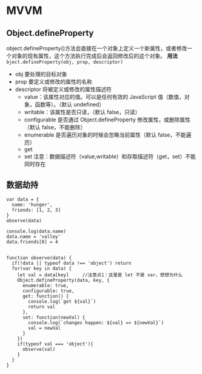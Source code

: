 # MVVM

## Object.defineProperty

object.defineProperty()方法会直接在一个对象上定义一个新属性，或者修改一个对象的现有属性，这个方法执行完成后会返回修改后的这个对象。
**用法**
`bject.defineProperty(obj, prop, descriptor)`

- obj 要处理的目标对象
- prop 要定义或修改的属性的名称
- descriptor 将被定义或修改的属性描述符
  - value：该属性对应的值。可以是任何有效的 JavaScript 值（数值，对象，函数等）。（默认 undefined）
  - writable：该属性是否只读，（默认 false，只读）
  - configurable 是否通过 Object.defineProperty 修改属性，或删除属性（默认 false，不能删除）
  - enumerable 是否遍历对象的时候会忽略当前属性（默认 false，不能遍历）
  - get
  - set
    注意：数据描述符（value,writable）和存取描述符（get，set）不能同时存在

## 数据劫持

```
var data = {
  name: 'hunger',
  friends: [1, 2, 3]
}
observe(data)

console.log(data.name)
data.name = 'valley'
data.friends[0] = 4


function observe(data) {
  if(!data || typeof data !== 'object') return
  for(var key in data) {
    let val = data[key]     //注意点1：这里是 let 不是 var，想想为什么
    Object.defineProperty(data, key, {
      enumerable: true,
      configurable: true,
      get: function() {
        console.log(`get ${val}`)
        return val
      },
      set: function(newVal) {
        console.log(`changes happen: ${val} => ${newVal}`)
        val = newVal
      }
    })
    if(typeof val === 'object'){
      observe(val)
    }
  }
}
```
